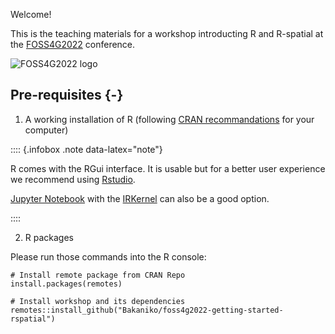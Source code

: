 Welcome! 

This is the teaching materials for a workshop introducting R and R-spatial at the [FOSS4G2022](https://2022.foss4g.org/index.php) conference.

![FOSS4G2022 logo](https://2022.foss4g.org/img/logo/logo-dark.png)


## Pre-requisites {-}


1. A working installation of R (following [CRAN recommandations](https://cran.r-project.org/) for your computer)

:::: {.infobox .note data-latex="note"}

R comes with the RGui interface.
It is usable but for a better user experience we recommend using [Rstudio](https://www.rstudio.com/products/rstudio/download/#download).

<!--vscode??-->
[Jupyter Notebook](https://jupyter.org/) with the [IRKernel](https://irkernel.github.io/installation/) can also be a good option.

::::

2. R packages

Please run those commands into the R console:

```{r pre-requisites-packages, eval = FALSE}
# Install remote package from CRAN Repo
install.packages(remotes)

# Install workshop and its dependencies
remotes::install_github("Bakaniko/foss4g2022-getting-started-rspatial")
```
